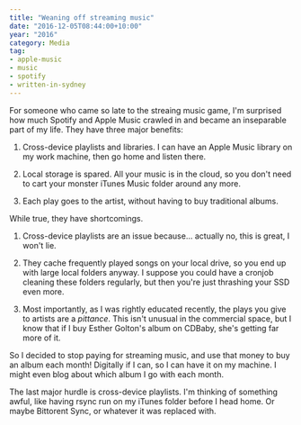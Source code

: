 ```yaml
---
title: "Weaning off streaming music"
date: "2016-12-05T08:44:00+10:00"
year: "2016"
category: Media
tag:
- apple-music
- music
- spotify
- written-in-sydney
---
```

For someone who came so late to the streaing music game, I'm surprised how much Spotify and Apple Music crawled in and became an inseparable part of my life. They have three major benefits:

1. Cross-device playlists and libraries. I can have an Apple Music library on my work machine, then go home and listen there.

2. Local storage is spared. All your music is in the cloud, so you don't need to cart your monster iTunes Music folder around any more.

3. Each play goes to the artist, without having to buy traditional albums.

While true, they have shortcomings.

1. Cross-device playlists are an issue because... actually no, this is great, I won't lie.

2. They cache frequently played songs on your local drive, so you end up with large local folders anyway. I suppose you could have a cronjob cleaning these folders regularly, but then you're just thrashing your SSD even more. 

3. Most importantly, as I was rightly educated recently, the plays you give to artists are a *pittance*. This isn't unusual in the commercial space, but I know that if I buy Esther Golton's album on CDBaby, she's getting far more of it.

So I decided to stop paying for streaming music, and use that money to buy an album each month! Digitally if I can, so I can have it on my machine. I might even blog about which album I go with each month.

The last major hurdle is cross-device playlists. I'm thinking of something awful, like having rsync run on my iTunes folder before I head home. Or maybe Bittorent Sync, or whatever it was replaced with.

